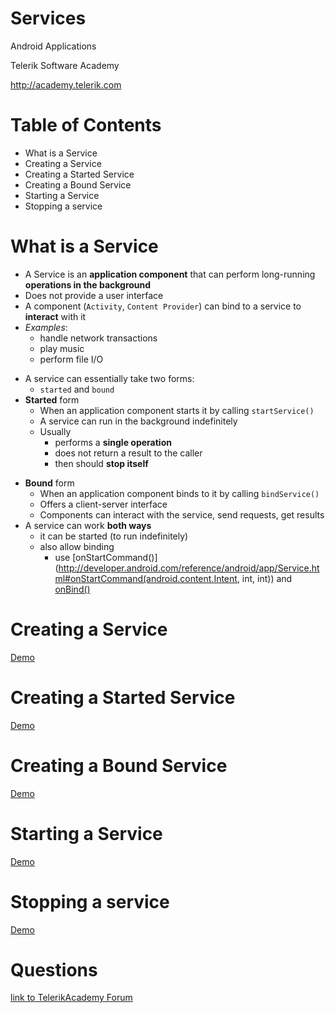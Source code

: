 <!-- section start -->

<!-- attr: {id: 'title', class: 'slide-title', hasScriptWrapper: true} -->
# Services
<div class="signature">
    <p class="signature-course">Android Applications</p>
    <p class="signature-initiative">Telerik Software Academy</p>
    <a href="http://academy.telerik.com" class="signature-link">http://academy.telerik.com</a>
</div>


<!-- section start -->
<!-- attr: { id:'table-of-contents', class:'table-of-contents' } -->
# Table of Contents
- What is a Service
- Creating a Service
- Creating a Started Service
- Creating a Bound Service
- Starting a Service
- Stopping a service


<!-- section start -->
<!-- attr: { id:'', class:'slide-section', showInPresentation:true } -->
<!-- # What is a Service -->

# What is a Service
- A Service is an **application component** that can perform long-running **operations in the background**
- Does not provide a user interface
- A component (`Activity`, `Content Provider`) can bind to a service to **interact** with it
- _Examples_:
  - handle network transactions
  - play music
  - perform file I/O

<!-- attr: { showInPresentation:true } -->
<!-- # Service forms -->
- A service can essentially take two forms:
  - `started` and `bound`
- **Started** form
  - When an application component  starts it by calling `startService()`
  - A service can run in the background indefinitely
  - Usually
    - performs a **single operation**
    - does not return a result to the caller
    - then should **stop itself**

<!-- attr: { showInPresentation:true } -->
<!-- # Service forms -->
- **Bound** form
  - When an application component binds to it by calling `bindService()`
  - Offers a client-server interface
  - Components can interact with the service, send requests, get results
- A service can work **both ways**
  - it can be started (to run indefinitely)
  - also allow binding
    - use [onStartCommand()](http://developer.android.com/reference/android/app/Service.html#onStartCommand(android.content.Intent, int, int)) and [onBind()](http://developer.android.com/reference/android/app/Service.html#onBind(android.content.Intent))



<!-- section start -->
<!-- attr: { id:'', class:'slide-section', showInPresentation:true } -->
<!-- # Creating a Service -->

# Creating a Service


<!-- attr: { id:'', class:'slide-section demo', showInPresentation:true } -->
<!-- # Creating a Service -->
[Demo]()



<!-- section start -->
<!-- attr: { id:'', class:'slide-section', showInPresentation:true } -->
<!-- # Creating a Started Service -->

# Creating a Started Service


<!-- attr: { id:'', class:'slide-section demo', showInPresentation:true } -->
<!-- # Creating a Started Service -->
[Demo]()



<!-- section start -->
<!-- attr: { id:'', class:'slide-section', showInPresentation:true } -->
<!-- # Creating a Bound Service -->

# Creating a Bound Service


<!-- attr: { id:'', class:'slide-section demo', showInPresentation:true } -->
<!-- # Creating a Bound Service -->
[Demo]()



<!-- section start -->
<!-- attr: { id:'', class:'slide-section', showInPresentation:true } -->
<!-- # Starting a Service -->

# Starting a Service


<!-- attr: { id:'', class:'slide-section demo', showInPresentation:true } -->
<!-- # Starting a Service -->
[Demo]()


<!-- section start -->
<!-- attr: { id:'', class:'slide-section', showInPresentation:true } -->
<!-- # Stopping a service -->

# Stopping a service


<!-- attr: { id:'', class:'slide-section demo', showInPresentation:true } -->
<!-- # Stopping a Service -->
[Demo]()


<!-- section start -->
<!-- attr: { id:'questions', class:'slide-section', showInPresentation:true } -->
# Questions
<!-- ## Android Applications -->
[link to TelerikAcademy Forum]()
